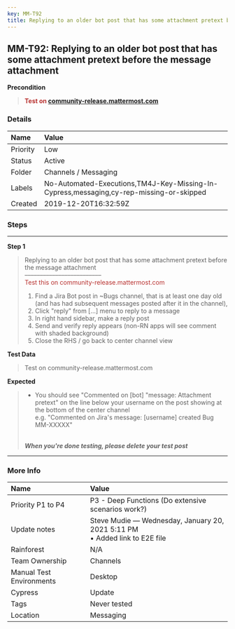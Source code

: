```yaml
---
key: MM-T92
title: Replying to an older bot post that has some attachment pretext before the message attachment
---
```


## MM-T92: Replying to an older bot post that has some attachment pretext before the message attachment

**Precondition**

> <article><strong><span style="color: rgb(184, 49, 47);">Test on</span>&nbsp;</strong><a href="https://community-release.mattermost.com/"><strong>community-release.mattermost.com</strong></a></article>

### Details

| Name     | Value                                                                                   |
| :------- | :-------------------------------------------------------------------------------------- |
| Priority | Low                                                                                     |
| Status   | Active                                                                                  |
| Folder   | Channels / Messaging                                                                    |
| Labels   | No-Automated-Executions,TM4J-Key-Missing-In-Cypress,messaging,cy-rep-missing-or-skipped |
| Created  | 2019-12-20T16:32:59Z                                                                    |

### Steps

<hr/>

**Step 1**

> <article>Replying to an older bot post that has some attachment pretext before the message attachment<br>–––––––––––––––––––––––––<br><span style="color: rgb(184, 49, 47);">Test this on community-release.mattermost.com</span><ol><li>Find a Jira Bot post in ~Bugs channel, that is at least one day old (and has had subsequent messages posted after it in the channel),</li><li> Click "reply" from [...] menu to reply to a message</li><li> In right hand sidebar, make a reply post</li><li> Send and verify reply appears (non-RN apps will see comment with shaded background)</li><li>Close the RHS / go back to center channel view</li></ol></article>

**Test Data**

> <article>Test on community-release.mattermost.com</article>

**Expected**

> <article><ul><li>You should see "Commented on [bot] "message: Attachment pretext" on the line below your username on the post showing at the bottom of the center channel<br>e.g. "Commented on Jira's message: [username] created Bug MM-XXXXX"</li></ul><br><strong><em>When you're done testing, please delete your test post</em></strong></article>

<hr/>

### More Info

| Name                     | Value                                                                         |
| :----------------------- | :---------------------------------------------------------------------------- |
| Priority P1 to P4        | P3 - Deep Functions (Do extensive scenarios work?)                            |
| Update notes             | Steve Mudie — Wednesday, January 20, 2021 5:11 PM<br>• Added link to E2E file |
| Rainforest               | N/A                                                                           |
| Team Ownership           | Channels                                                                      |
| Manual Test Environments | Desktop                                                                       |
| Cypress                  | Update                                                                        |
| Tags                     | Never tested                                                                  |
| Location                 | Messaging                                                                     |
